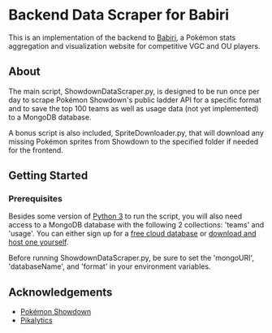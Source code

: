 # Backend Data Scraper for Babiri

This is an implementation of the backend to [Babiri](https://github.com/sreilly64/babiri_v1), a Pokémon stats aggregation and visualization website for competitive VGC and OU players.

## About

The main script, ShowdownDataScraper.py, is designed to be run once per day to scrape Pokémon Showdown's public ladder API for a specific format and to save the top 100 teams as well as usage data (not yet implemented) to a MongoDB database.

A bonus script is also included, SpriteDownloader.py, that will download any missing Pokémon sprites from Showdown to the specified folder if needed for the frontend.

## Getting Started
### Prerequisites
Besides some version of [Python 3](https://www.python.org/downloads/) to run the script, you will also need access to a MongoDB database with the following 2 collections: 'teams' and 'usage'. You can either sign up for a [free cloud database](https://www.mongodb.com/cloud/atlas/register) or [download and host one yourself](https://www.mongodb.com/try/download/community).

Before running ShowdownDataScraper.py, be sure to set the 'mongoURI', 'databaseName', and 'format' in your environment variables.


## Acknowledgements

- [Pokémon Showdown](https://pokemonshowdown.com/)
- [Pikalytics](https://pikalytics.com/)

